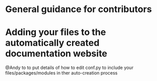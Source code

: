 # General guidance for contributors


# Adding your files to the automatically created documentation website

@Andy to to put details of how to edit conf.py to include your files/packages/modules in ther auto-creation process

